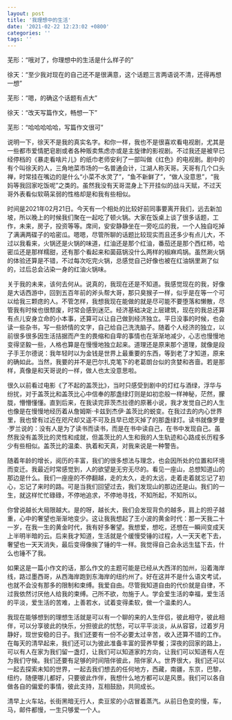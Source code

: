 ```yaml
---
layout: post
title: '我理想中的生活'
date: '2021-02-22 12:23:02 +0800'
categories: ''
tags: ''
---
```


芜形：“哦对了，你理想中的生活是什么样子的”

徐天：“至少我对现在的自己还不是很满意，这个话题三言两语说不清，还得再想一想”

芜形：“嗯，的确这个话题有点大”

徐天：“改天写篇作文，畅想一下”

芜形：“哈哈哈哈哈，写篇作文很可”

说明一下，徐天不是我的真实名字。和你一样，我也不是很喜欢看电视剧，尤其是一些都市爱情肥皂剧或者各种贩卖焦虑亦或是主旋律的影视剧。不过我还是被早已经停档的《暴走看啥片儿》的纸巾老师安利了一部叫做《红色》的电视剧。剧中的有个叫徐天的人，三角地菜市场的一名普通会计，江湖人称天哥。天哥有几个口头禅，时常挂在嘴边的是什么“小菜不水灵了”，“鱼不新鲜了”，“做人没意思”，“我妈等我回家吃饭呢”之类的。虽然我没有天哥混身上下开挂似的战斗天赋，不过天哥外表看似软萌呆弱的性格却是和我有些相似。

时间是2021年02月21日。今天有一个相处的比较好前同事要离开我们，远去新加坡，所以晚上的时候我们聚在一起吃了顿火锅。大家在饭桌上谈了很多话题，工作，未来，房子，投资等等。席间，安安静静坐在一旁吃瓜的我，一个人独自吃掉了满满两碟子的哈密瓜。嗯嗯，尽管所聊的话题比较现实而且还多少有点儿大，不过以我看来，火锅还是火锅的味道，红油还是那个红油，番茄还是那个西红柿，哈密瓜还是那样糯甜，还有那个看起来和菌菇锅没什么两样的椒麻鸡锅。虽然涮火锅的体验还算是不错，不过每次吃完火锅，总感觉自己好像也被在红油锅里涮了似的，过后总会沾染一身的红油火锅味。

关于我的未来，该何去何从。说真的，我现在还是不知道。我感觉现在的我，好像是大话西游中，回到五百年前的斧头帮大哥，那只臭猴子一样，似乎是在等一个可以给我三颗痣的人。不管怎样，我想我现在能做的就是尽可能不要堕落和懒散，尽管我有时候也很颓废，时常会感到迷茫。经济基础决定上层建筑，现在的我总还算有点儿安身立命的小本事，还算可以让自己做到经济独立。平日没事的时候，也会读一些杂书，写一些娇情的文字，自己给自己洗洗脑子。随着个人经济的独立，以前很多很多因生活拮据而产生的畏缩和自卑的事情也在渐渐地减少，心志也慢慢地变得坚毅一些，人格也算是在慢慢地独立起来。道理还是原来那个道理，就像是段子手王尔德说：我年轻时以为金钱是世界上最重要的东西，等到老了才知道，原来的确如此。当然，我要的并不是巴尔扎克笔下的老葛朗台似的贪婪和吝啬。若是那样，真像是和天哥说的一样，做人也太没意思啦。

很久以前看过电影《了不起的盖茨比》，当时只感受到剧中的灯红与酒绿，浮华与纷扰，对于盖茨比和盖茨比心中信奉的那盏绿灯则是如初恋般一样神秘，茫然，朦胧，懵懵懂懂。直到后来，在我读完菲茨杰拉德的原著小说，我才发觉自己的人生也像是在慢慢地经历着从詹姆斯·卡兹到杰伊·盖茨比的蜕变。在我过去的内心世界里，我也曾有过近在咫尺却又遥不可及且早已熄灭掉了的那盏绿灯。读书就像罗曼·罗兰说的：没有人是为了读书而读书，而是在书中读自己，在书中发现自己。虽然我没有盖茨比的灵性和成就，但盖茨比的人生和我的人生轨迹和心路成长历程多少有些相似。盖茨比的温柔、执着和天真，对我来说是一种警告。

随着年龄的增长，阅历的丰富，我们的很多想法与理念，也会因所处的位置和环境而变迁。我最近时常感觉到，人的欲望是无穷无尽的。看见一座山，总想知道山的那边是什么。我们一座座的不停翻越，走的太久，走的太远，走着走着就忘记了初心，忘记了来时的路。可是当我们回望过去，我们发现山的那边还是山。我们的一生，就这样忙忙碌碌，不停地追求，不停地寻找，不知所起，不知所以。

你曾说越长大局限越大。是的呀，越长大，我们会发现背负的越多，肩上的担子越重，心中的奢望也渐渐地变少。这让我我想起了王小波的黄金时代：那一天我二十一岁，在我一生的黄金时代，我有好多奢望。我想爱，想吃，还想在一瞬间变成天上半明半暗的云。后来我才知道，生活就是个缓慢受锤的过程，人一天天老下去，奢望也一天天消失，最后变得像挨了锤的牛一样。我觉得自己会永远生猛下去，什么也锤不了我。

如果这是一篇小作文的话，那么作文的主题可能是已经从大西洋的加州，沿着海岸线，路过墨西哥，从西海岸跑到东海岸的纽约州了。好在这并不是什么语文考试，也就不会没有那多的限制和束缚。我爱自由。尽管我知道自由的代价就是自律，不过我依然讨厌他人给我的束缚。己所不欲，勿施于人。学会爱生活的幸福，爱生活的平淡，爱生活的苦难，上善若水，试着变得柔软，做一个温柔的人。

我现在能够想到的理想生活就是可以有一个聊的来的人生伴侣，彼此相守，彼此相伴，可以分享彼此的快乐，分担彼此的忧愁，可以平平淡淡，从从容容，过着岁月静好，现世安稳的日子。我们还要有一份不必要太过辛苦，收入还算不错的工作。在每天的清早起来，我们还可以为彼此准备丰富的营养早餐；深夜的回家的路上，可以有人在家为我们留一盏灯，让我们可以知道家的方向，让我们可以知道有人在为我们守候。我们还要有足够的时间陪伴彼此，陪伴家人。世界很大，我们还可以一起去探索未知的世界，一起去我们想去的任何地方，西藏，南疆，东京，巴黎，纽约，随便哪儿都好，只要彼此作伴，我想什么地方都可以是风景。我们可以各自做各自的偏爱的事情，彼此支持，互相鼓励，共同成长。

清早上火车站，长街黑暗无行人，卖豆浆的小店冒着蒸汽。从前日色变的慢，车，马，邮件都慢，一生只够爱一个人。
